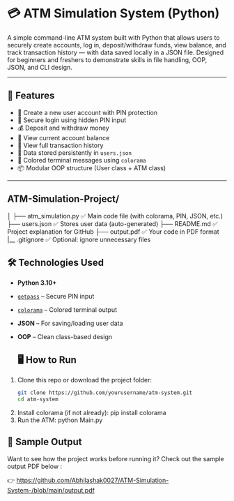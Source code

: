 # 💳 ATM Simulation System (Python)

A simple command-line ATM system built with Python that allows users to securely create accounts, log in, deposit/withdraw funds, view balance, and track transaction history — with data saved locally in a JSON file. Designed for beginners and freshers to demonstrate skills in file handling, OOP, JSON, and CLI design.

---

## 🚀 Features

- 🧾 Create a new user account with PIN protection
- 🔐 Secure login using hidden PIN input
- 💰 Deposit and withdraw money 
- 🧾 View current account balance
- 📜 View full transaction history
- 💾 Data stored persistently in `users.json`
- 🎨 Colored terminal messages using `colorama`
- 📦 Modular OOP structure (User class + ATM class)

---

## ATM-Simulation-Project/
│
├── atm_simulation.py            ✅ Main code file (with colorama, PIN, JSON, etc.)
├── users.json                   ✅ Stores user data (auto-generated)
├── README.md                    ✅ Project explanation for GitHub
├── output.pdf                   ✅ Your code in PDF format
|__ .gitignore                   ✅ Optional: ignore unnecessary files

## 🛠️ Technologies Used

- **Python 3.10+**
- [`getpass`](https://docs.python.org/3/library/getpass.html) – Secure PIN input
- [`colorama`](https://pypi.org/project/colorama/) – Colored terminal output
- **JSON** – For saving/loading user data
- **OOP** – Clean class-based design

  ## 🖥️ How to Run

1. Clone this repo or download the project folder:
   ```bash
   git clone https://github.com/yourusername/atm-system.git
   cd atm-system
2. Install colorama (if not already): pip install colorama
3. Run the ATM: python Main.py

## 📄 Sample Output

Want to see how the project works before running it? Check out the sample output PDF below :

👉 https://github.com/Abhilashak0027/ATM-Simulation-System-/blob/main/output.pdf




